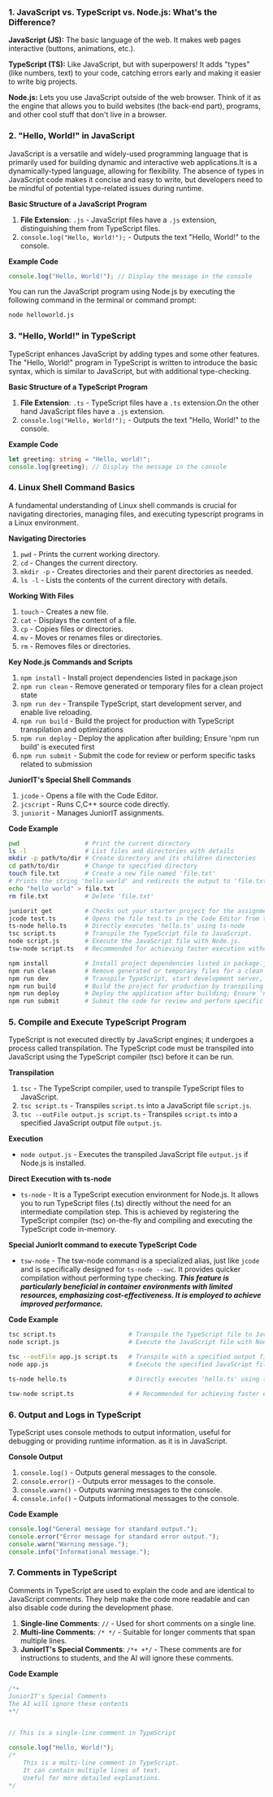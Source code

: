 ### 1. JavaScript vs. TypeScript vs. Node.js: What's the Difference?

**JavaScript (JS):** The basic language of the web. It makes web pages interactive (buttons, animations, etc.).

**TypeScript (TS):** Like JavaScript, but with superpowers! It adds "types" (like numbers, text) to your code, catching errors early and making it easier to write big projects.

**Node.js:**  Lets you use JavaScript outside of the web browser. Think of it as the engine that allows you to build websites (the back-end part),  programs, and other cool stuff that don't live in a browser. 


### 2. "Hello, World!" in JavaScript
JavaScript is a versatile and widely-used programming language that is primarily used for building dynamic and interactive web applications.It is a dynamically-typed language, allowing for flexibility. The absence of types in JavaScript code makes it concise and easy to write, but developers need to be mindful of potential type-related issues during runtime.

**Basic Structure of a JavaScript Program**
1. **File Extension**: `.js` - JavaScript files have a `.js` extension, distinguishing them from TypeScript files.
2. `console.log("Hello, World!");` - Outputs the text "Hello, World!" to the console.

**Example Code**
```javascript
console.log("Hello, World!"); // Display the message in the console
```
You can run the JavaScript program using Node.js by executing the following command in the terminal or command prompt:

```bash
node helloworld.js
```

### 3. "Hello, World!" in TypeScript
TypeScript enhances JavaScript by adding types and some other features. The "Hello, World!" program in TypeScript is written to introduce the basic syntax, which is similar to JavaScript, but with additional type-checking.

**Basic Structure of a TypeScript Program**
1. **File Extension**: `.ts` - TypeScript files have a `.ts` extension.On the other hand JavaScript files have a `.js` extension.
2. `console.log("Hello, World!");` - Outputs the text "Hello, World!" to the console.

**Example Code**
```typescript
let greeting: string = "Hello, world!";
console.log(greeting); // Display the message in the console
```

### 4. Linux Shell Command Basics
A fundamental understanding of Linux shell commands is crucial for navigating directories, managing files, and executing typescript programs in a Linux environment.

**Navigating Directories**
1. `pwd` - Prints the current working directory.
2. `cd` - Changes the current directory.
3. `mkdir -p` - Creates directories and their parent directories as needed.
4. `ls -l` - Lists the contents of the current directory with details.

**Working With Files**
1. `touch` - Creates a new file.
2. `cat` - Displays the content of a file.
3. `cp` - Copies files or directories.
4. `mv` - Moves or renames files or directories.
5. `rm` - Removes files or directories.

**Key Node.js Commands and Scripts**
1. `npm install`     - Install project dependencies listed in package.json
2. `npm run clean`   - Remove generated or temporary files for a clean project state
3. `npm run dev`     - Transpile TypeScript, start development server, and enable live reloading.
4. `npm run build`   - Build the project for production with TypeScript transpilation and optimizations
5. `npm run deploy`  - Deploy the application after building; Ensure 'npm run build' is executed first
6. `npm run submit`  - Submit the code for review or perform specific tasks related to submission


**JuniorIT's Special Shell Commands**

1. `jcode` - Opens a file with the Code Editor.
2. `jcscript` - Runs C,C++ source code directly.
3. `juniorit` - Manages JuniorIT assignments.

**Code Example**
```sh
pwd                  # Print the current directory
ls -l                # List files and directories with details
mkdir -p path/to/dir # Create directory and its children directories
cd path/to/dir       # Change to specified directory
touch file.txt       # Create a new file named 'file.txt'
# Prints the string 'hello world' and redirects the output to 'file.txt'
echo "hello world" > file.txt      
rm file.txt          # Delete 'file.txt'

juniorit get         # Checks out your starter project for the assignment
jcode test.ts        # Opens the file test.ts in the Code Editor from the terminal
ts-node hello.ts     # Directly executes 'hello.ts' using ts-node
tsc script.ts        # Transpile the TypeScript file to JavaScript.
node script.js       # Execute the JavaScript file with Node.js.
tsw-node script.ts   # Recommended for achieving faster execution without type checking.

npm install          # Install project dependencies listed in package.json
npm run clean        # Remove generated or temporary files for a clean project state
npm run dev          # Transpile TypeScript, start development server, and enable live reloading
npm run build        # Build the project for production by transpiling TypeScript into JavaScript and applying optimizations
npm run deploy       # Deploy the application after building; Ensure 'npm run build' is executed first
npm run submit       # Submit the code for review and perform specific tasks related to submission

```

### 5. Compile and Execute TypeScript Program
TypeScript is not executed directly by JavaScript engines; it undergoes a process called transpilation. The TypeScript code must be transpiled into JavaScript using the TypeScript compiler (tsc) before it can be run.

**Transpilation**
1. `tsc` - The TypeScript compiler, used to transpile TypeScript files to JavaScript.
2. `tsc script.ts` - Transpiles `script.ts` into a JavaScript file `script.js`.
3. `tsc --outFile output.js script.ts` - Transpiles `script.ts` into a specified JavaScript output file `output.js`.

**Execution**
- `node output.js` - Executes the transpiled JavaScript file `output.js` if Node.js is installed.

**Direct Execution with ts-node**
- `ts-node` - It is a TypeScript execution environment for Node.js. It allows you to run TypeScript files (.ts) directly without the need for an intermediate compilation step. This is achieved by registering the TypeScript compiler (tsc) on-the-fly and compiling and executing the TypeScript code in-memory.

**Special JuniorIt command to execute TypeScript Code**
- `tsw-node` - The tsw-node command is a specialized alias, just like `jcode` and is specifically designed for `ts-node --swc`. It provides quicker compilation without performing type checking. **_This feature is particularly beneficial in container environments with limited resources, emphasizing cost-effectiveness. It is employed to achieve improved performance._**

**Code Example**
```bash
tsc script.ts                    # Transpile the TypeScript file to JavaScript.
node script.js                   # Execute the JavaScript file with Node.js.

tsc --outFile app.js script.ts   # Transpile with a specified output filename.
node app.js                      # Execute the specified JavaScript file.

ts-node hello.ts                 # Directly executes 'hello.ts' using ts-node

tsw-node script.ts               # # Recommended for achieving faster execution without type checking.
```

### 6. Output and Logs in TypeScript
TypeScript uses console methods to output information, useful for debugging or providing runtime information. as it is in JavaScript.   

**Console Output**
1. `console.log()` - Outputs general messages to the console.
2. `console.error()` - Outputs error messages to the console.
3. `console.warn()` - Outputs warning messages to the console.
4. `console.info()` - Outputs informational messages to the console.

**Code Example**
```typescript
console.log("General message for standard output.");
console.error("Error message for standard error output.");
console.warn("Warning message.");
console.info("Informational message.");
```

### 7. Comments in TypeScript
Comments in TypeScript are used to explain the code and are identical to JavaScript comments. They help make the code more readable and can also disable code during the development phase.

1. **Single-line Comments**: `//` - Used for short comments on a single line.
2. **Multi-line Comments**: `/* */` - Suitable for longer comments that span multiple lines.
3. **JuniorIT's Special Comments**: `/*+ +*/` - These comments are for instructions to students, and the AI will ignore these comments.


**Code Example**


```typescript
/*+ 
JuniorIT's Special Comments
The AI will ignore these contents
+*/


// This is a single-line comment in TypeScript

console.log("Hello, World!");
/*
    This is a multi-line comment in TypeScript.
    It can contain multiple lines of text.
    Useful for more detailed explanations.
*/
```